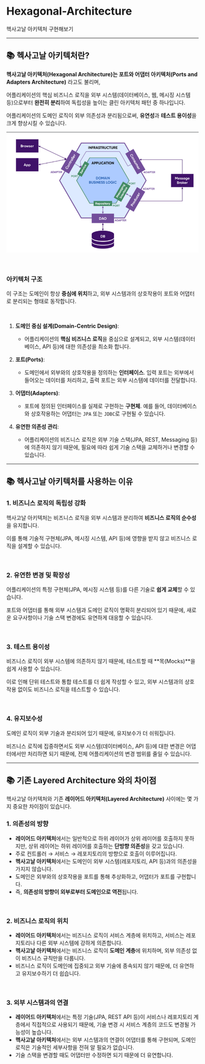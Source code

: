 # Hexagonal-Architecture

헥사고날 아키텍처 구현해보기

---

## 📚 헥사고날 아키텍처란?

**헥사고날 아키텍처(Hexagonal Architecture)는 포트와 어댑터 아키텍처(Ports and Adapters Architecture)** 라고도 불리며, 

어플리케이션의 핵심 비즈니스 로직을 외부 시스템(데이터베이스, 웹, 메시징 시스템 등)으로부터 **완전히 분리**하여 독립성을 높이는 클린 아키텍처 패턴 중 하나입니다.

어플리케이션의 도메인 로직이 외부 의존성과 분리됨으로써, **유연성**과 **테스트 용이성**을 크게 향상시킬 수 있습니다.

![](./Desc/logo.png)

<br>

### 아키텍처 구조

이 구조는 도메인이 항상 **중심에 위치**하고, 외부 시스템과의 상호작용이 포트와 어댑터로 분리되는 형태로 동작합니다.

<br>

1. **도메인 중심 설계(Domain-Centric Design)**:
    - 어플리케이션의 **핵심 비즈니스 로직**을 중심으로 설계되고, 외부 시스템(데이터베이스, API 등)에 대한 의존성을 최소화 합니다.

2. **포트(Ports)**:
    - 도메인에서 외부와의 상호작용을 정의하는 **인터페이스**. 입력 포트는 외부에서 들어오는 데이터를 처리하고, 출력 포트는 외부 시스템에 데이터를 전달합니다.

3. **어댑터(Adapters)**:
    - 포트에 정의된 인터페이스를 실제로 구현하는 **구현체**. 예를 들어, 데이터베이스와 상호작용하는 어댑터는 `JPA` 또는 `JDBC`로 구현될 수 있습니다.

4. **유연한 의존성 관리**:
    - 어플리케이션의 비즈니스 로직은 외부 기술 스택(JPA, REST, Messaging 등)에 의존하지 않기 때문에, 필요에 따라 쉽게 기술 스택을 교체하거나 변경할 수 있습니다.

---

## 📚 헥사고날 아키텍처를 사용하는 이유

### 1. **비즈니스 로직의 독립성 강화**

헥사고날 아키텍처는 비즈니스 로직을 외부 시스템과 분리하여 **비즈니스 로직의 순수성**을 유지합니다.

이를 통해 기술적 구현체(JPA, 메시징 시스템, API 등)에 영향을 받지 않고 비즈니스 로직을 설계할 수 있습니다.

<br>

### 2. **유연한 변경 및 확장성**

어플리케이션의 특정 구현체(JPA, 메시징 시스템 등)를 다른 기술로 **쉽게 교체**할 수 있습니다.

포트와 어댑터를 통해 외부 시스템과 도메인 로직이 명확히 분리되어 있기 때문에, 새로운 요구사항이나 기술 스택 변경에도 유연하게 대응할 수 있습니다.

<br>

### 3. **테스트 용이성**

비즈니스 로직이 외부 시스템에 의존하지 않기 때문에, 테스트할 때 **목(Mocks)**을 쉽게 사용할 수 있습니다. 

이로 인해 단위 테스트와 통합 테스트를 더 쉽게 작성할 수 있고, 외부 시스템과의 상호작용 없이도 비즈니스 로직을 테스트할 수 있습니다.

<br>

### 4. **유지보수성**

도메인 로직이 외부 기술과 분리되어 있기 때문에, 유지보수가 더 쉬워집니다. 

비즈니스 로직에 집중하면서도 외부 시스템(데이터베이스, API 등)에 대한 변경은 어댑터에서만 처리하면 되기 때문에, 전체 어플리케이션의 변경 범위를 줄일 수 있습니다.

---

## 📚 기존 Layered Architecture 와의 차이점

헥사고날 아키텍처와 기존 **레이어드 아키텍처(Layered Architecture)** 사이에는 몇 가지 중요한 차이점이 있습니다.

### 1. **의존성의 방향**

- **레이어드 아키텍처**에서는 일반적으로 하위 레이어가 상위 레이어를 호출하지 못하지만, 상위 레이어는 하위 레이어를 호출하는 **단방향 의존성**을 갖고 있습니다.
- 주로 컨트롤러 → 서비스 → 레포지토리의 방향으로 호출이 이루어집니다.
- **헥사고날 아키텍처**에서는 도메인이 외부 시스템(레포지토리, API 등)과의 의존성을 가지지 않습니다.
- 도메인은 외부와의 상호작용을 포트를 통해 추상화하고, 어댑터가 포트를 구현합니다.
- 즉, **의존성의 방향이 외부로부터 도메인으로 역전**됩니다.

<br>

### 2. **비즈니스 로직의 위치**

- **레이어드 아키텍처**에서는 비즈니스 로직이 서비스 계층에 위치하고, 서비스는 레포지토리나 다른 외부 시스템에 강하게 의존합니다.
- **헥사고날 아키텍처**에서는 비즈니스 로직이 **도메인 계층**에 위치하며, 외부 의존성 없이 비즈니스 규칙만을 다룹니다.
- 비즈니스 로직이 도메인에 집중되고 외부 기술에 종속되지 않기 때문에, 더 유연하고 유지보수하기 더 쉽습니다.

<br>

### 3. **외부 시스템과의 연결**

- **레이어드 아키텍처**에서는 특정 기술(JPA, REST API 등)이 서비스나 레포지토리 계층에서 직접적으로 사용되기 때문에, 기술 변경 시 서비스 계층의 코드도 변경될 가능성이 높습니다.
- **헥사고날 아키텍처**에서는 외부 시스템과의 연결이 어댑터를 통해 구현되며, 도메인 로직은 기술적인 세부사항을 전혀 알 필요가 없습니다.
- 기술 스택을 변경할 때도 어댑터만 수정하면 되기 때문에 더 유연합니다.
